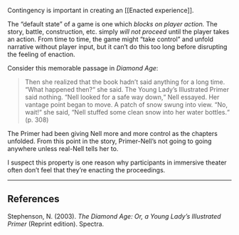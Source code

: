 Contingency is important in creating an [[Enacted experience]].

The “default state” of a game is one which _blocks on player action._ The story, battle, construction, etc. simply _will not proceed_ until the player takes an action. From time to time, the game might “take control” and unfold narrative without player input, but it can’t do this too long before disrupting the feeling of enaction.

Consider this memorable passage in _Diamond Age_:

> Then she realized that the book hadn’t said anything for a long time. “What happened then?“ she said. The Young Lady’s Illustrated Primer said nothing. “Nell looked for a safe way down,“ Nell essayed. Her vantage point began to move. A patch of snow swung into view. “No, wait!“ she said, “Nell stuffed some clean snow into her water bottles.“ (p. 308)

The Primer had been giving Nell more and more control as the chapters unfolded. From this point in the story, Primer-Nell’s not going to going anywhere unless real-Nell tells her to.

I suspect this property is one reason why participants in immersive theater often don’t feel that they’re enacting the proceedings.

---

## References

Stephenson, N. (2003). _The Diamond Age: Or, a Young Lady’s Illustrated Primer_ (Reprint edition). Spectra.